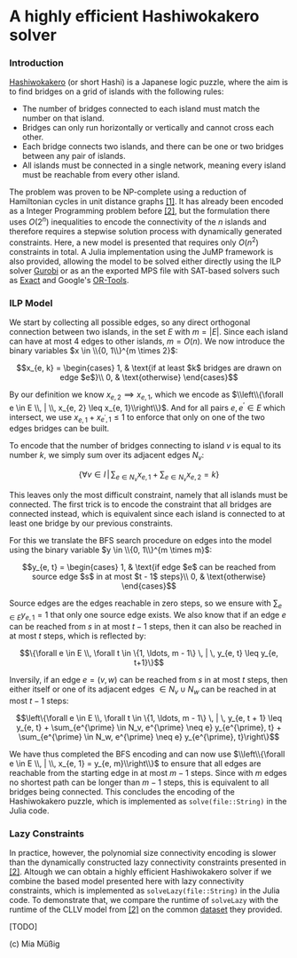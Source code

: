 # A highly efficient Hashiwokakero solver

### Introduction

[Hashiwokakero](https://en.wikipedia.org/wiki/Hashiwokakero) (or short Hashi) is a Japanese logic puzzle, where the aim is to find bridges on a grid of islands with the following rules:

- The number of bridges connected to each island must match the number on that island.
- Bridges can only run horizontally or vertically and cannot cross each other.
- Each bridge connects two islands, and there can be one or two bridges between any pair of islands.
- All islands must be connected in a single network, meaning every island must be reachable from every other island.

The problem was proven to be NP-complete using a reduction of Hamiltonian cycles in unit distance graphs [[1]](https://doi.org/10.1016/j.ipl.2009.07.017). It has already been encoded as a Integer Programming problem before [[2]](https://arxiv.org/abs/1905.00973), but the formulation there uses $O(2^n)$ inequalities to encode the connectivity of the $n$ islands and therefore requires a stepwise solution process with dynamically generated constraints. Here, a new model is presented that requires only $O(n^2)$ constraints in total. A Julia implementation using the JuMP framework is also provided, allowing the model to be solved either directly using the ILP solver [Gurobi](https://www.gurobi.com/) or as an the exported MPS file with SAT-based solvers such as [Exact](https://gitlab.com/nonfiction-software/exact) and Google's [OR-Tools](https://developers.google.com/optimization).

### ILP Model

We start by collecting all possible edges, so any direct orthogonal connection between two islands, in the set $E$ with $m = |E|$. Since each island can have at most 4 edges to other islands, $m = O(n)$. We now introduce the binary variables $x \in \\{0, 1\\}^{m \times 2}$:
```math
x_{e, k} = \begin{cases}
1, & \text{if at least $k$ bridges are drawn on edge $e$}\\ 0, & \text{otherwise}
\end{cases}
```

By our definition we know $x_{e, 2} \implies x_{e, 1}$, which we encode as $\\left\\{\forall e \in E \\, | \\, x_{e, 2} \leq x_{e, 1}\\right\\}$. And for all pairs $e, e^{\prime} \in E$ which intersect, we use $x_{e, 1} + x_{e^{\prime}, 1} \leq 1$ to enforce that only on one of the two edges bridges can be built.

To encode that the number of bridges connecting to island $v$ is equal to its number $k$, we simply sum over its adjacent edges $N_v$:
```math
\left\{\forall v \in I \, | \, \sum_{e \in N_v} x_{e, 1} + \sum_{e \in N_v} x_{e, 2} = k\right\}
```

This leaves only the most difficult constraint, namely that all islands must be connected. The first trick is to encode the constraint that all bridges are connected instead, which is equivalent since each island is connected to at least one bridge by our previous constraints.

For this we translate the BFS search procedure on edges into the model using the binary variable $y \in \\{0, 1\\}^{m \times m}$:
```math
y_{e, t} = \begin{cases}
1, & \text{if edge $e$ can be reached from source edge $s$ in at most $t - 1$ steps}\\ 0, & \text{otherwise}
\end{cases}
```

Source edges are the edges reachable in zero steps, so we ensure with $\sum_{e \in E} y_{e, 1} = 1$ that only one source edge exists. We also know that if an edge $e$ can be reached from $s$ in at most $t - 1$ steps, then it can also be reached in at most $t$ steps, which is reflected by:
```math
\{\forall e \in E \\, \forall t \in \{1, \ldots, m - 1\} \, | \, y_{e, t} \leq y_{e, t+1}\}
```

Inversily, if an edge $e = (v, w)$ can be reached from $s$ in at most $t$ steps, then either itself or one of its adjacent edges $\in N_v \cup N_w$ can be reached in at most $t - 1$ steps:
```math
\left\{\forall e \in E \\, \forall t \in \{1, \ldots, m - 1\} \, | \, y_{e, t + 1} \leq y_{e, t} + \sum_{e^{\prime} \in N_v, e^{\prime} \neq e} y_{e^{\prime}, t} + \sum_{e^{\prime} \in N_w, e^{\prime} \neq e} y_{e^{\prime}, t}\right\}
```

We have thus completed the BFS encoding and can now use $\\left\\{\forall e \in E \\, | \\, x_{e, 1} = y_{e, m}\\right\\}$ to ensure that all edges are reachable from the starting edge in at most $m - 1$ steps. Since with $m$ edges no shortest path can be longer than $m - 1$ steps, this is equivalent to all bridges being connected. This concludes the encoding of the Hashiwokakero puzzle, which is implemented as `solve(file::String)` in the Julia code.

### Lazy Constraints

In practice, however, the polynomial size connectivity encoding is slower than the dynamically constructed lazy connectivity constraints presented in [[2]](https://arxiv.org/abs/1905.00973). Altough we can obtain a highly efficient Hashiwokakero solver if we combine the based model presented here with lazy connectivity constraints, which is implemented as `solveLazy(file::String)` in the Julia code. To demonstrate that, we compare the runtime of `solveLazy` with the runtime of the CLLV model from [[2]](https://arxiv.org/abs/1905.00973) on the common [dataset](https://w1.cirrelt.ca/~vidalt/resources/Hashi_Puzzles.zip) they provided.

[TODO]

(c) Mia Müßig
